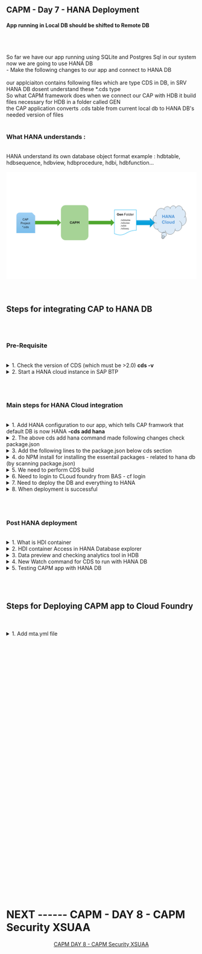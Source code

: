 ## CAPM - Day 7 - HANA Deployment

#### App running in Local DB should be shifted to Remote DB

</br>
</br>

So far we have our app running using SQLite and Postgres Sql in our system now we are going to use HANA DB 
</br> - Make the following changes to our app and connect to HANA DB 
</br>
</br>
our applciaiton contains following files which are type CDS in DB, in SRV HANA DB dosent understand these *.cds type 
</br>
So what CAPM framework does when we connect our CAP with HDB it build files necessary for HDB in a folder called GEN
</br> the CAP application converts .cds table from current local db to HANA DB's needed version of files
</br>
</br>

### What HANA understands :
</br>
HANA understand its own database object format example : hdbtable, hdbsequence, hdbview, hdbprocedure, hdbi, hdbfunction...
</br>
</br>
<img src="./files/design-hana.png" > 
</br>
</br>
</br>

## Steps for integrating CAP to HANA DB
</br>
</br>

### Pre-Requisite 
</br>

<details>
<summary> 1. Check the version of CDS (which must be >2.0) <b> cds -v </b> </summary>
</br>
</br>
<img src="./files/capmd7-0.png" > 
</br>
</br>
</details>

<details>
<summary> 2. Start a HANA cloud instance in SAP BTP </summary>
</br>
<img src="./files/capmd7-1.png" > 
</br>
<img src="./files/capmd7-2.png" >
</br>
</br>
</details>

</br></br>

### Main steps for HANA Cloud integration
</br>

<details>
<summary> 1. Add HANA configuration to our app, which tells CAP framwork that default DB is now HANA <b> -cds add hana </b> </summary>

</br>
</br>

```bat
-cds add hana 
```

</br>
</br>
<img src="./files/capmd7-3.png" >
</br>
</details>

<details>
<summary> 2. The above cds add hana command made following changes check package.json  </summary>
</br>
</br>
<img src="./files/capmd7-4.png" >
</br>
<img src="./files/capmd7-5.png" >
</br>
</br>
</details>

<details>
<summary> 3. Add the following lines to the package.json below cds section  </summary>
</br>
</br>
<img src="./files/capmd7-6.png" >
</br>

```json
  "hana":{
    "deploy-format":"hdbtable"
  }
```
</br>
</br>
</details>

<details>
<summary> 4. do NPM install for installing the essentail packages - related to hana db (by scanning package.json) </summary>
</br>
</br>
<img src="./files/capmd7-7.png" >
</br>
</br>
</details>

<details>
<summary> 5. We need to perform CDS build </summary>
</br>

This build creation will create GEN folder in our app directory for integrating to HANA DB 
</br> and create all the hana specific files which will be deployed to HANA cloud
</br>
</br>

```bat
cds build --production
```

</br>
</br>

Cds build command execution 
</br>
</br>
<img src="./files/capmd7-8a.png" >
</br>
<img src="./files/capmd7-8b.png" >
</br>
</br>

After creating build - Gen folder in APP directory (GEN - Generated) 
</br>
</br>
<img src="./files/capmd7-9.png" >
</br>
</br>
</details>

<details>
<summary> 6. Need to login to CLoud foundry from BAS - cf login </summary>
</br>
</br>
<img src="./files/capmd7-10a.png" >
</br>
<img src="./files/capmd7-10b.png" >
</br>
<img src="./files/capmd7-10cd.png" >
</br>
</br>
</details>

<details>
<summary> 7. Need to deploy the DB and everything to HANA </summary>
</br>
</br>
all generated files will be deployed to HANA using the command  <b>  cds deploy --to hana:dante </b>
</br>
</br>

There are 2 version for deploying to DB 
- one with package.json file with credential changes 
- Two with no changes to package.json file but have to deploy it with profile command 

</br>
</br>

## pacakge.json (with changes)
</br>
</br>

```json

{
  "name": "dante_cap_2",
  "version": "1.0.0",
  "description": "A simple CAP project.",
  "repository": "<Add your repository here>",
  "license": "UNLICENSED",
  "private": true,
  "dependencies": {
    "@sap/cds": "^7",
    "@sap/cds-odata-v2-adapter-proxy": "^1.9.21",
    "express": "^4",
    "@sap/cds-hana": "^2"
  },
  "devDependencies": {
    "@cap-js/sqlite": "^1",
    "cds-plugin-ui5": "^0.6.13"
  },
  "scripts": {
    "start": "cds-serve",
    "watch-purchaseorderapp": "cds watch --open com.dante.purchaseorderapp/index.html?sap-ui-xx-viewCache=false --livereload false"
  },
  "workspaces": [
    "app/*"
  ],
  "sapux": [
    "app/purchaseorderapp"
  ],
  "cds": {
    "requires": {
.      "db": {
.        "kind": "hana-Cloud",
.        "credentials": {
.          "database": "dan-key"
        }
      }
    }
  },
  "hana": {
    "deploy-format": "hdbtable"
  }
}


```

</br>
</br>

### "dan-key" is the key file which is going to get created for db in BTP instance  
</br> and get accessed when CAPM app is executed it connects with credentials to access HDB
</br> the name should be as same as database name which you are going to give in command
</br> (example if DB name is "dante" - this should be "dante-key")

</br>
</br>

## TO deploy DB to HANA (package.json file changes required)
</br>
</br>

```bat
cds deploy --to hana:<DB name>
```

</br>
</br>

## Alternative command to perfrom both - build and deploy (package.json file changes required)
</br>
</br>

```bat
cds build --production && cds deploy --to hana:<DB name>
```

</br>
</br>

## This command also works (package.json file changes NOT-required) 
</br>
</br>

```bat
cds build --production && cds deploy --to hana:<DB name> --profile hybrid
```

</br>
</br>

sample how my code looked like 
</br>
</br>

```bat
cds build --production && cds deploy --to hana:dante --profile hybrid
```
</br>
</br>

> This command execution will take some time to complete


</br>
</br>
Why to use profile Hybrid ? 
</br>
</br>
Because it is what expected from SAP BTP cloud end this configuration is expected during our build process
</br> this can be found after deploying in <b>.cdsrc-private.json</b>
</br>
</br>
</br>
<a href="https://github.com/Octavius-Dante/Tetra_Proxima/blob/main/CAPM-DAY-7/error-log-HDB.txt"> CDS Deploy - Error Log Sample </a>
</br>
</br>
<a href="https://github.com/Octavius-Dante/Tetra_Proxima/blob/main/CAPM-DAY-7/success-log-HDB.txt"> CDS Deploy - Success Log Sample </a>
</br>
</br>

Error log and success log are shared for your reference in case of any error - there will be manys errors listed 
</br> - you can check the file and search for error and understand why error occured - mostly errros will be descriptive and understandable 

</br>
</br>

## delete all csv files in the project and add the files shared here and deploy 
## these are HANA specifc files which will work properly when deploying  

</br>
</br>
<a href="https://github.com/Octavius-Dante/Tetra_Proxima/tree/main/CAPM-DAY-7/hanacsv"> HANA CSV Folder </a>
</br>
</br>
<a href="https://github.com/Octavius-Dante/Tetra_Proxima/tree/main/CAPM-DAY-7/hanacsv.zip"> HANA CSV.zip file  </a>
</br>
</br>

</br>
</br>
<img src="./files/capmd7-11a.png" >

</br>
</br>
</details>


<details>
<summary> 8. When deployment is successful </summary>
</br>

IF deployment worked well a new file calle <b>cdsrc-private.json</b> gets created automatically.
</br> this file contain the information about which container in SAP BTP HANA Cloud to connect to.
</br> and private key is stored in this file.

</br>
</br>
<img src="./files/capmd7-11a2.png" >
</br>
</br>
<img src="./files/capmd7-11b.png" >
</br>
<img src="./files/capmd7-11c.png" >
</br>
<img src="./files/capmd7-11d.png" >
</br>
<img src="./files/capmd7-11e.png" >
</br>
</details>


</br></br>

### Post HANA deployment
</br>


 
<details>
<summary> 1. What is HDI container </summary>
</br>
</br>

HDI container is a databsae inside a database (HDB), 
</br> this is designed to avoid problems and conflict between data operations in database objects 
</br> when multiple developers are working with same object. 

</br>
</br>

HDI container is application managed, Schema is user managed. 
</br> There can be only one schema for one hdi container ( one Schema = one HDI container )
</br>
</br>
</details>

<details>
<summary> 2. HDI container Access in HANA Database explorer </summary>
</br>
</br>
<img src="./files/capmd7-12a.png" >
</br>
<img src="./files/capmd7-12b.png" >
</br>
<img src="./files/capmd7-12c.png" >
</br>
<img src="./files/capmd7-12d.png" >	
</br>
<img src="./files/capmd7-12e.png" >	
</br>	
</details>



<details>
<summary> 3. Data preview and checking analytics tool in HDB </summary>
</br>
</br>
Accessing hana db table and checking the analytics tool available in the system with variety of options for the table data.
</br>
</br>	
<img src="./files/capmd7-13-1.png" >
</br>
<img src="./files/capmd7-13-2.png" >
</br>
<img src="./files/capmd7-13-3.png" >
</br>
<img src="./files/capmd7-13-4.png" >	
</br>	
<img src="./files/capmd7-13a.png" >
</br>
<img src="./files/capmd7-13b.png" >
</br>
<img src="./files/capmd7-13c.png" >
</br>
<img src="./files/capmd7-13d.png" >	
</br>
<img src="./files/capmd7-13e.png" >	
</br>	
</details>


<details>
<summary> 4. New Watch command for CDS to run with HANA DB </summary>
</br>
</br>
Use this new CDS watch command tp run the application with HANA DB support it is suggested in hana deployment log post successful deployment
</br> our hana DB is deployed with profile hybrid command so it is needed to run the watch fucntion using that profile. 
</br>
</br>
## Hybrid profile is the only profile which has CAP and DB connection communciating properly.
</br>
</br>

```bat
cds watch --profile hybrid
```
 
</br>
</br>
<img src="./files/capmd7-14.png" >
</br>
</br>	
</details>


<details>
<summary> 5. Testing CAPM app with HANA DB </summary>
</br>	
</br>
<img src="./files/capmd7-15a.png" >
</br>
<img src="./files/capmd7-15b.png" >
</br>
<img src="./files/capmd7-15b2.png" >
</br>
<img src="./files/capmd7-15c.png" >
</br>
<img src="./files/capmd7-15d.png" >
</br>
</br>
</br>	
</details>



</br>
</br>
</br>

## Steps for Deploying CAPM app to Cloud Foundry
</br>
</br>

<details>
<summary> 1. Add mta.yml file </summary>
</br>
</br>
  
1. MTA - multi target application which is an advance version of manifest.yml file which we used in the past
2. we use SAP provided CLI for MTA, this is pre-installed in BAs, the tool is called <b>mbt</b>
3. First we run command cds add mta
4. Now we need to add ui module similar like SRV module 

</br> 
</br> 

```bat
cds add mta	
```

</br>
</br>
</br>

## Defaul mta.yaml (which gets created) sample
</br>
</br>

## it has only SRV-module (Ui-module, DB-module, DB-deployer - #missing)

</br>
</br>

We need to add 3 modules to the mta.yaml file as 
- Ui-module
- Db-module
- Db-deployer

</br> please compare the other mt.yaml file sample which has all the needed modules for reference

</br>
</br>

```yml
---
_schema-version: '3.1'
ID: dante_cap_2
version: 1.0.0
description: "A simple CAP project."
parameters:
  enable-parallel-deployments: true
build-parameters:
  before-all:
    - builder: custom
      commands:
        - npm ci
        - npx cds build --production
modules:
  - name: dante_cap_2-srv
    type: nodejs
    path: gen/srv
    parameters:
      buildpack: nodejs_buildpack
    build-parameters:
      builder: npm
    provides:
      - name: srv-api # required by consumers of CAP services (e.g. approuter)
        properties:
          srv-url: ${default-url}
    requires: []

```

</br>
</br>

## mta.yaml (needed for our app with all services added)
</br>
</br>

```yml
---
---
_schema-version: '3.1'
ID: dante_cap_2
version: 1.0.0
description: "A simple CAP project."
parameters:
  enable-parallel-deployments: true
build-parameters:
  before-all:
    - builder: custom
      commands:
        - npm ci
        - npx cds build --production
modules:
  - name: dante_cap_2-srv
    type: nodejs
    path: gen/srv
    parameters:
      buildpack: nodejs_buildpack
    build-parameters:
      builder: npm ci
    provides:
      - name: srv-api # required by consumers of CAP services (e.g. approuter)
        properties:
          srv-url: ${default-url}
    requires: 
      - name: dan-db    

  - name: dante_cap_2-ui
    type: nodejs
    path: app
    parameters:
      buildpack: nodejs_buildpack
    build-parameters:
      builder: npm ci
    requires: 
      - name: srv-api          
    
  - name: dan-db-deployer
    type: hdb
    path: gen/db
    parameters:
      buildpack: nodejs_buildpack
    requires:
      - name: dan-db

resources:
  - name: dan-db
    type: com.sap.xs.hdi-container
    parameters:
      service: hana
      service-plan: hdi-shared
```

</br>
</br>
</br>
</br>
</details>



<!--


<details>
<summary> <b> ALL CODE CHANGES - TODAY SESSION </b> </summary>
</br>
</br>
<img src="./files/capmd7-2.png" >
</br>
</br>

```js

```

</br>
</br>
</br>
</br>
</br>
</br>

</details>



-->

</br>
</br>
</br>
</br>
</br>
</br>
</br>
</br>
</br>
</br>
</br>
</br>
</br>
</br>
</br>
</br>
</br>
</br>
</br>
</br>
</br>
</br>
</br>
</br>
</br>
</br>
</br>
</br>
</br>
</br>
</br>
</br>


</br>
</br>
</br>
</br>
</br>
</br>
</br>
</br>

# NEXT ------ CAPM - DAY 8 - CAPM Security XSUAA

<p align="center"> 
<a href="https://github.com/Octavius-Dante/Tetra_Proxima/tree/main/CAPM-DAY-8"> CAPM DAY 8 - CAPM Security XSUAA</a> 
</p>
